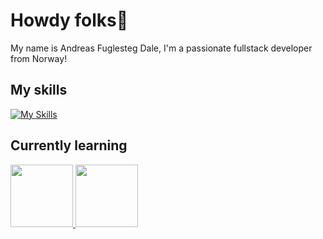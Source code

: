 # Howdy folks🤠

My name is Andreas Fuglesteg Dale, I'm a passionate fullstack developer from Norway!

## My skills

[![My Skills](https://skillicons.dev/icons?i=cs,dotnet,js,ts,react,angular,docker,bash,linux,unity,r,java,neovim,figma,ai,git,go,latex,lua,mysql,postgres&perline=6)]()

## Currently learning

<a href="https://lisp-lang.org">
<img src="https://upload.wikimedia.org/wikipedia/commons/6/64/Lisplogo_alien_256.png" width="100">
</a>
<a href="https://opengl.org">
<img src="https://upload.wikimedia.org/wikipedia/commons/thumb/e/e9/Opengl-logo.svg/512px-Opengl-logo.svg.png?20210504153942" width="100">
</a>
